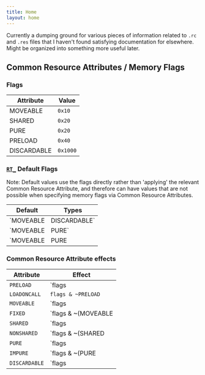 ```yaml
---
title: Home
layout: home
---
```


Currently a dumping ground for various pieces of information related to `.rc` and `.res` files that I haven't found satisfying documentation for elsewhere. Might be organized into something more useful later.

## Common Resource Attributes / Memory Flags

### Flags

| Attribute | Value |
|-----------|-------|
| MOVEABLE | `0x10` |
| SHARED | `0x20` |
| PURE | `0x20` |
| PRELOAD | `0x40` |
| DISCARDABLE | `0x1000` |

### [`RT_`](https://learn.microsoft.com/en-us/windows/win32/menurc/resource-types) Default Flags

Note: Default values use the flags directly rather than 'applying' the relevant Common Resource Attribute, and therefore can have values that are not possible when specifying memory flags via Common Resource Attributes.

| Default | Types |
|----|---------|
| `MOVEABLE | DISCARDABLE` | `RT_ICON`, `RT_CURSOR` |
| `MOVEABLE | PURE` | `RT_RCDATA`, `RT_BITMAP` |
| `MOVEABLE | PURE | DISCARDABLE` | `RT_GROUP_ICON`, `RT_GROUP_CURSOR`, `RT_STRING` |

### Common Resource Attribute effects

| Attribute | Effect |
|-----------|--------|
| `PRELOAD` | `flags | PRELOAD` |
| `LOADONCALL` | `flags & ~PRELOAD` |
| `MOVEABLE` | `flags | MOVEABLE` |
| `FIXED` | `flags & ~(MOVEABLE | DISCARDABLE)` |
| `SHARED` | `flags | SHARED` |
| `NONSHARED` | `flags & ~(SHARED | DISCARDABLE)` |
| `PURE` | `flags | PURE` |
| `IMPURE` | `flags & ~(PURE | DISCARDABLE)` |
| `DISCARDABLE` | `flags | (DISCARDABLE | MOVEABLE | PURE)` |
